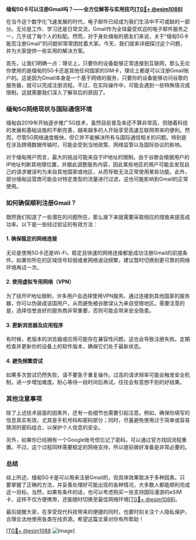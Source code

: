**缅甸5G卡可以注册Gmail吗？——全方位解答与实用技巧[[TG💪+ @esim1088](https://t.me/s/esim1088)]**

在当今这个数字化飞速发展的时代，电子邮件已经成为我们生活中不可或缺的一部分。无论是工作、学习还是日常交流，Gmail作为全球最受欢迎的电子邮件服务之一，几乎成了每个人的标配。然而，对于身处缅甸的朋友们来说，关于“缅甸5G卡能否注册Gmail”的问题却常常困扰着大家。今天，我们就来详细探讨这个问题，并为大家提供一些实用的解决方案。

首先，让我们明确一点：理论上，只要你的设备能够正常连接到互联网，那么无论你使用的是缅甸的5G卡还是其他任何国家的SIM卡，理论上都是可以注册Gmail账户的。这是因为Gmail本身是一个基于网络的服务，只要你的设备能够访问谷歌的服务器，就可以完成注册流程。不过，在实际操作中，可能会遇到一些特殊情况或限制，这就需要我们深入了解背后的原因了。

### **缅甸5G网络现状与国际通信环境**

缅甸自2019年开始逐步推广5G技术，虽然目前普及率还不算非常高，但随着科技的发展和基础设施的不断完善，越来越多的人开始享受高速互联网带来的便利。然而，尽管5G网络速度极快，但它并不能解决所有与国际通信相关的问题。特别是在涉及跨境数据传输时，可能会受到当地政策、网络监管以及国际协议的影响。

对于缅甸用户而言，最大的挑战可能来自于IP地址的限制。由于谷歌会根据用户的IP地址判断其地理位置，并据此调整服务内容，因此某些地区的用户可能会发现自己的请求被误判为来自其他国家或地区，从而导致无法正常使用某些功能。此外，部分缅甸运营商可能会对特定类型的流量进行过滤，这也可能影响到Gmail的正常使用。

### **如何确保顺利注册Gmail？**

既然我们知道了一些潜在的问题所在，那么接下来就需要采取相应的措施来提高成功率。以下是一些经过验证的有效方法：

#### **1. 确保稳定的网络连接**
无论是使用5G卡还是Wi-Fi，稳定且快速的网络连接都是成功注册Gmail的前提条件。如果你所在的区域信号较弱或者网络波动频繁，建议暂时切换到更可靠的网络环境再试一次。

#### **2. 使用虚拟专用网络（VPN）**
为了绕开IP地址限制，许多用户会选择使用VPN服务。通过连接到其他国家的服务器，你可以伪装成该国用户，从而避免被谷歌误认为来自受限地区。需要注意的是，选择信誉良好的服务商非常重要，否则可能会带来安全隐患。

#### **3. 更新浏览器及应用程序**
有时候，老版本的浏览器或应用可能存在兼容性问题，这也会导致注册失败。定期检查并更新你的设备上的软件版本，确保它们处于最新状态。

#### **4. 避免频繁尝试**
如果多次尝试仍然失败，请不要急于重复操作。过高的请求频率可能会触发安全机制，进一步增加难度。耐心等待一段时间后再试，往往会有意想不到的好结果。

### **其他注意事项**

除了上述技术层面的因素外，还有一些细节也需要引起注意。例如，确保你填写的信息真实有效，尤其是手机号码和密码部分；同时，尽量避免使用过于简单或容易猜测的密码组合，以保护个人信息的安全。

另外，如果你已经拥有一个Google账号但忘记了密码，可以通过官方找回流程重置。不过，这个过程同样需要稳定的网络支持，所以提前做好准备是非常必要的。

### **总结**

综上所述，缅甸5G卡是可以用来注册Gmail的，但具体效果取决于多种因素。只要掌握了正确的方法，并妥善处理好可能出现的各种情况，大多数人都能顺利完成这一目标。当然，如果有条件的话，也可以考虑购买一张支持国际漫游的eSIM卡，这样不仅方便携带，还能随时切换至最佳网络环境[[TG💪+ @esim1088](https://t.me/s/esim1088)]。

最后提醒大家，在享受现代科技带来的便捷的同时，也要时刻关注个人隐私保护，合理合法地使用各类在线资源。希望这篇文章对你有所帮助！

[[TG💪+ @esim1088](https://t.me/s/esim1088) ![Image](https://i.postimg.cc/4NQfJmqS/Snipaste-2025-05-13-00-14-12.png)]